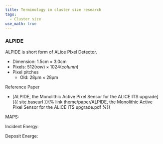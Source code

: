 ```yaml
---
title: Terminology in cluster size research
tags:
  - Cluster size
use_math: true
---
```


### ALPIDE
ALPIDE is short form of ALice PIxel Detector. 
- Dimension: $1.5\mathrm{cm} \times 3.0\mathrm{cm}$
- Pixels: $512(row) \times 1024(column)$
- Pixel pitches
  - Old: $28\mathrm{\mu m} \times 28 \mathrm{\mu m}$
  
Reference Paper
- [ALPIDE, the Monolithic Active Pixel Sensor for the ALICE ITS upgrade]({{ site.baseurl }}{% link theme/paper/ALPIDE, the Monolithic Active Pixel Sensor for the ALICE ITS upgrade.pdf %})

MAPS:

Incident Energy:

Deposit Energe:
